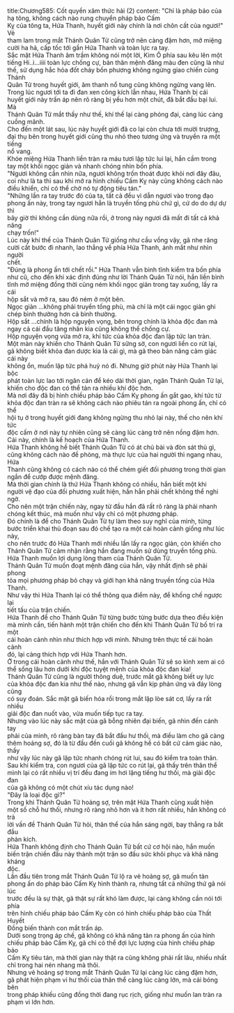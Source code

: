 title:Chương585: Cốt quyền xâm thức hải (2)
content:
"Chỉ là pháp bảo của hạ tông, không cách nào rung chuyển pháp bảo Cấm<br>Kỵ của tông ta, Hứa Thanh, huyết giới này chính là nơi chôn cất của ngươi!" Vẻ<br>tham lam trong mắt Thánh Quân Tử cũng trở nên càng đậm hơn, mở miệng<br>cười ha hả, cấp tốc tới gần Hứa Thanh và toàn lực ra tay.<br>Sắc mặt Hứa Thanh âm trầm không nói một lời, Kim Ô phía sau kêu lên một<br>tiếng Hi..i...iiii toàn lực chống cự, bản thân mệnh đăng màu đen cũng là như<br>thế, sử dụng hắc hỏa đốt cháy bốn phương không ngừng giao chiến cùng Thánh<br>Quân Tử trong huyết giới, âm thanh nổ tung cũng không ngừng vang lên.<br>Trong lúc ngươi tới ta đi đan xen công kích lẫn nhau, Hứa Thanh bị cái<br>huyết giới này trấn áp nên rõ ràng bị yếu hơn một chút, đã bắt đầu bại lui. Mà<br>Thánh Quân Tử mắt thấy như thế, khí thế lại càng phóng đại, càng lúc càng<br>cuồng mãnh.<br>Cho đến một lát sau, lúc này huyết giới đã co lại còn chưa tới mười trượng,<br>đại thụ bên trong huyết giới cũng thu nhỏ theo tương ứng và truyền ra một tiếng<br>nổ vang.<br>Khóe miệng Hứa Thanh liền tràn ra máu tươi lập tức lui lại, hắn cầm trong<br>tay một khối ngọc giản và nhanh chóng nhìn bốn phía.<br>"Ngươi không cần nhìn nữa, ngươi không trốn thoát được khỏi nơi đây đâu,<br>coi như là ta thì sau khi mở ra hình chiếu Cấm Kỵ này cũng không cách nào<br>điều khiển, chỉ có thể chờ nó tự động tiêu tán."<br>"Những lần ra tay trước đó của ta, tất cả đều vì dẫn ngươi vào trong đạo<br>phong ấn này, trong tay ngươi hẳn là truyền tống phù chứ gì, cứ do do dự dự thì<br>bây giờ thì không cần dùng nữa rồi, ở trong này ngươi đã mất đi tất cả khả năng<br>chạy trốn!"<br>Lúc này khí thế của Thánh Quân Tử giống như cầu vồng vậy, gã nhe răng<br>cười cất bước đi nhanh, lao thẳng về phía Hứa Thanh, ánh mắt như nhìn người<br>chết.<br>"Đúng là phong ấn tới chết rồi." Hứa Thanh vẫn bình tĩnh kiểm tra bốn phía<br>như cũ, cho đến khi xác định đúng như lời Thánh Quân Tử nói, hắn liền bình<br>tĩnh mở miệng đồng thời cũng ném khối ngọc giản trong tay xuống, lấy ra cái<br>hộp sắt và mở ra, sau đó ném ở một bên.<br>Ngọc giản …không phải truyền tống phù, mà chỉ là một cái ngọc giản ghi<br>chép bình thường hơn cả bình thường.<br>Hộp sắt …chính là hộp nguyện vọng, bên trong chính là khỏa độc đan mà<br>ngay cả cái đầu tăng nhân kia cũng không thể chống cự.<br>Hộp nguyện vọng vừa mở ra, khí tức của khỏa độc đan lập tức lan tràn.<br>Một màn này khiến cho Thánh Quân Tử sững sờ, con ngươi liền co rút lại,<br>gã không biết khỏa đan dược kia là cái gì, mà gã theo bản năng cảm giác cái này<br>không ổn, muốn lập tức phá huỷ nó đi. Nhưng giờ phút này Hứa Thanh lại bộc<br>phát toàn lực lao tới ngăn cản để kéo dài thời gian, ngăn Thánh Quân Tử lại,<br>khiến cho độc đan có thể tản ra nhiều khí độc hơn.<br>Mà nơi đây đã bị hình chiếu pháp bảo Cấm Kỵ phong ấn gắt gao, khí tức từ<br>khỏa độc đan tràn ra sẽ không cách nào phiêu tán ra ngoài phong ấn, chỉ có thể<br>hội tụ ở trong huyết giới đang không ngừng thu nhỏ lại này, thế cho nên khí tức<br>độc cấm ở nơi này tự nhiên cũng sẽ càng lúc càng trở nên nồng đậm hơn.<br>Cái này, chính là kế hoạch của Hứa Thanh.<br>Hứa Thanh không hề biết Thánh Quân Tử có át chủ bài và đòn sát thủ gì,<br>cũng không cách nào đề phòng, mà thực lực của hai người thì ngang nhau, Hứa<br>Thanh cũng không có cách nào có thể chém giết đối phương trong thời gian<br>ngắn để cướp được mệnh đăng.<br>Mà thời gian chính là thứ Hứa Thanh không có nhiều, hắn biết một khi<br>người vệ đạo của đối phương xuất hiện, hắn hẳn phải chết không thể nghi ngờ.<br>Cho nên một trận chiến này, ngay từ đầu hắn đã rất rõ ràng là phải nhanh<br>chóng kết thúc, mà muốn như vậy chỉ có một phương pháp.<br>Đó chính là để cho Thánh Quân Tử tự làm theo suy nghĩ của mình, từng<br>bước triển khai thủ đoạn sau đó chế tạo ra một cái hoàn cảnh giống như lúc này,<br>cho nên trước đó Hứa Thanh mới nhiều lần lấy ra ngọc giản, còn khiến cho<br>Thánh Quân Tử cảm nhận rằng hắn đang muốn sử dùng truyền tống phù.<br>Hứa Thanh muốn lợi dụng lòng tham của Thánh Quân Tử.<br>Thánh Quân Tử muốn đoạt mệnh đăng của hắn, vậy nhất định sẽ phải phong<br>tỏa mọi phương pháp bỏ chạy và giới hạn khả năng truyền tống của Hứa Thanh.<br>Như vậy thì Hứa Thanh lại có thể thông qua điểm này, để khống chế ngược lại<br>tiết tấu của trận chiến.<br>Hứa Thanh để cho Thánh Quân Tử từng bước từng bước dựa theo điều kiện<br>mà mình cần, tiến hành một trận chiến cho đến khi Thánh Quân Tử bố trí ra một<br>cái hoàn cảnh nhìn như thích hợp với mình. Nhưng trên thực tế cái hoàn cảnh<br>đó, lại càng thích hợp với Hứa Thanh hơn.<br>Ở trong cái hoàn cảnh như thế, hắn với Thánh Quân Tử sẽ so kình xem ai có<br>thể sống lâu hơn dưới khí độc tuyệt mệnh của khỏa độc đan kia!<br>Thánh Quân Tử cũng là người thông duệ, trước mắt gã không biết uy lực<br>của khỏa độc đan kia như thế nào, nhưng gã vẫn kịp phản ứng và đáy lòng cũng<br>có suy đoán. Sắc mặt gã biến hóa rồi trong mắt lập lòe sát cơ, lấy ra rất nhiều<br>giải độc đan nuốt vào, vừa muốn tiếp tục ra tay.<br>Nhưng vào lúc này sắc mặt của gã bỗng nhiên đại biến, gã nhìn đến cánh tay<br>phải của mình, rõ ràng bàn tay đã bắt đầu hư thối, mà điều làm cho gã càng<br>thêm hoảng sợ, đó là từ đầu đến cuối gã không hề có bất cứ cảm giác nào, thấy<br>như vậy lúc này gã lập tức nhanh chóng rút lui, sau đó kiểm tra toàn thân.<br>Sau khi kiểm tra, con ngươi của gã lập tức co rút lại, gã thấy trên thân thể<br>mình lại có rất nhiều vị trí đều đang im hơi lặng tiếng hư thối, mà giải độc đan<br>của gã không có một chút xíu tác dụng nào!<br>"Đây là loại độc gì?"<br>Trong khi Thánh Quân Tử hoảng sợ, trên mặt Hứa Thanh cũng xuất hiện<br>một số chỗ hư thối, nhưng rõ ràng nhỏ hơn và ít hơn rất nhiều, hắn không có trả<br>lời vấn đề Thánh Quân Tử hỏi, thân thể của hắn sáng ngời, bay thẳng ra bắt đầu<br>phản kích.<br>Hứa Thanh không định cho Thánh Quân Tử bất cứ cơ hội nào, hắn muốn<br>biến trận chiến đấu này thành một trận so đấu sức khôi phục và khả năng kháng<br>độc.<br>Lần đầu tiên trong mắt Thánh Quân Tử lộ ra vẻ hoảng sợ, gã muốn tản<br>phong ấn do pháp bảo Cấm Kỵ hình thành ra, nhưng tất cả những thứ gã nói lúc<br>trước đều là sự thật, gã thật sự rất khó làm được, lại càng không cần nói tới phía<br>trên hình chiếu pháp bảo Cấm Kỵ còn có hình chiếu pháp bảo của Thất Huyết<br>Đồng biến thành con mắt trấn áp.<br>Dưới song trọng áp chế, gã không có khả năng tản ra phong ấn của hình<br>chiếu pháp bảo Cấm Kỵ, gã chỉ có thể đợi lực lượng của hình chiếu pháp bảo<br>Cấm Kỵ tiêu tán, mà thời gian này thật ra cũng không phải rất lâu, nhiều nhất<br>chỉ trong hai nén nhang mà thôi.<br>Nhưng vẻ hoảng sợ trong mắt Thánh Quân Tử lại càng lúc càng đậm hơn,<br>gã phát hiện phạm vi hư thối của thân thể càng lúc càng lớn, mà cái bóng bên<br>trong pháp khiếu cũng đồng thời đang rục rịch, giống như muốn lan tràn ra<br>phạm vi lớn hơn.